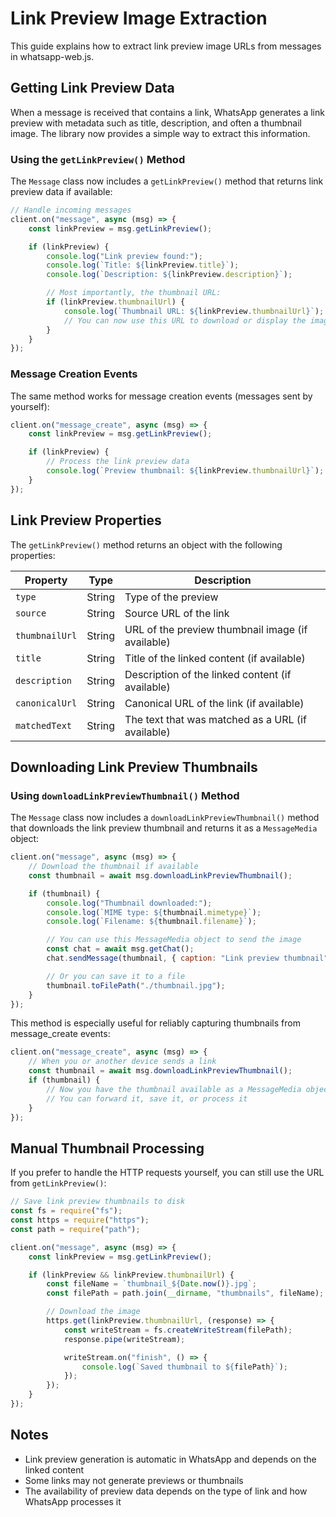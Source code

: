 # Link Preview Image Extraction

This guide explains how to extract link preview image URLs from messages in whatsapp-web.js.

## Getting Link Preview Data

When a message is received that contains a link, WhatsApp generates a link preview with metadata such as title, description, and often a thumbnail image. The library now provides a simple way to extract this information.

### Using the `getLinkPreview()` Method

The `Message` class now includes a `getLinkPreview()` method that returns link preview data if available:

```javascript
// Handle incoming messages
client.on("message", async (msg) => {
    const linkPreview = msg.getLinkPreview();

    if (linkPreview) {
        console.log("Link preview found:");
        console.log(`Title: ${linkPreview.title}`);
        console.log(`Description: ${linkPreview.description}`);

        // Most importantly, the thumbnail URL:
        if (linkPreview.thumbnailUrl) {
            console.log(`Thumbnail URL: ${linkPreview.thumbnailUrl}`);
            // You can now use this URL to download or display the image
        }
    }
});
```

### Message Creation Events

The same method works for message creation events (messages sent by yourself):

```javascript
client.on("message_create", async (msg) => {
    const linkPreview = msg.getLinkPreview();

    if (linkPreview) {
        // Process the link preview data
        console.log(`Preview thumbnail: ${linkPreview.thumbnailUrl}`);
    }
});
```

## Link Preview Properties

The `getLinkPreview()` method returns an object with the following properties:

| Property       | Type   | Description                                       |
| -------------- | ------ | ------------------------------------------------- |
| `type`         | String | Type of the preview                               |
| `source`       | String | Source URL of the link                            |
| `thumbnailUrl` | String | URL of the preview thumbnail image (if available) |
| `title`        | String | Title of the linked content (if available)        |
| `description`  | String | Description of the linked content (if available)  |
| `canonicalUrl` | String | Canonical URL of the link (if available)          |
| `matchedText`  | String | The text that was matched as a URL (if available) |

## Downloading Link Preview Thumbnails

### Using `downloadLinkPreviewThumbnail()` Method

The `Message` class now includes a `downloadLinkPreviewThumbnail()` method that downloads the link preview thumbnail and returns it as a `MessageMedia` object:

```javascript
client.on("message", async (msg) => {
    // Download the thumbnail if available
    const thumbnail = await msg.downloadLinkPreviewThumbnail();

    if (thumbnail) {
        console.log("Thumbnail downloaded:");
        console.log(`MIME type: ${thumbnail.mimetype}`);
        console.log(`Filename: ${thumbnail.filename}`);

        // You can use this MessageMedia object to send the image
        const chat = await msg.getChat();
        chat.sendMessage(thumbnail, { caption: "Link preview thumbnail" });

        // Or you can save it to a file
        thumbnail.toFilePath("./thumbnail.jpg");
    }
});
```

This method is especially useful for reliably capturing thumbnails from message_create events:

```javascript
client.on("message_create", async (msg) => {
    // When you or another device sends a link
    const thumbnail = await msg.downloadLinkPreviewThumbnail();
    if (thumbnail) {
        // Now you have the thumbnail available as a MessageMedia object
        // You can forward it, save it, or process it
    }
});
```

## Manual Thumbnail Processing

If you prefer to handle the HTTP requests yourself, you can still use the URL from `getLinkPreview()`:

```javascript
// Save link preview thumbnails to disk
const fs = require("fs");
const https = require("https");
const path = require("path");

client.on("message", async (msg) => {
    const linkPreview = msg.getLinkPreview();

    if (linkPreview && linkPreview.thumbnailUrl) {
        const fileName = `thumbnail_${Date.now()}.jpg`;
        const filePath = path.join(__dirname, "thumbnails", fileName);

        // Download the image
        https.get(linkPreview.thumbnailUrl, (response) => {
            const writeStream = fs.createWriteStream(filePath);
            response.pipe(writeStream);

            writeStream.on("finish", () => {
                console.log(`Saved thumbnail to ${filePath}`);
            });
        });
    }
});
```

## Notes

-   Link preview generation is automatic in WhatsApp and depends on the linked content
-   Some links may not generate previews or thumbnails
-   The availability of preview data depends on the type of link and how WhatsApp processes it
